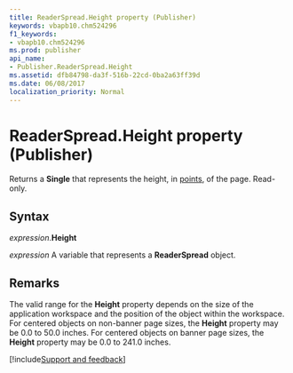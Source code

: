 ```yaml
---
title: ReaderSpread.Height property (Publisher)
keywords: vbapb10.chm524296
f1_keywords:
- vbapb10.chm524296
ms.prod: publisher
api_name:
- Publisher.ReaderSpread.Height
ms.assetid: dfb84798-da3f-516b-22cd-0ba2a63ff39d
ms.date: 06/08/2017
localization_priority: Normal
---
```



# ReaderSpread.Height property (Publisher)

Returns a  **Single** that represents the height, in [points](../language/glossary/vbe-glossary.md#point), of the page. Read-only.


## Syntax

_expression_.**Height**

 _expression_ A variable that represents a  **ReaderSpread** object.


## Remarks

The valid range for the  **Height** property depends on the size of the application workspace and the position of the object within the workspace. For centered objects on non-banner page sizes, the **Height** property may be 0.0 to 50.0 inches. For centered objects on banner page sizes, the **Height** property may be 0.0 to 241.0 inches.

[!include[Support and feedback](~/includes/feedback-boilerplate.md)]
